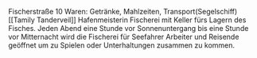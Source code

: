 Fischerstraße 10
Waren: Getränke, Mahlzeiten, Transport(Segelschiff)
[[Tamily Tanderveil]] Hafenmeisterin
Fischerei mit Keller fürs Lagern des Fisches. 
Jeden Abend eine Stunde vor Sonnenuntergang bis eine Stunde vor Mitternacht wird die Fischerei für Seefahrer Arbeiter und Reisende geöffnet um zu Spielen oder Unterhaltungen zusammen zu kommen.